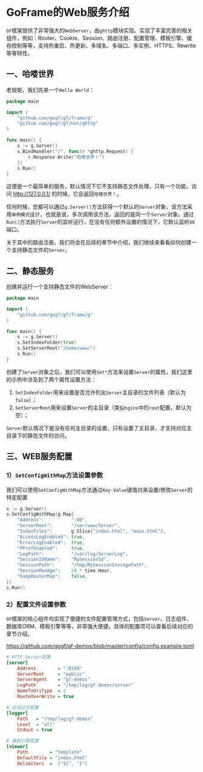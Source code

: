 # GoFrame的Web服务介绍

`GF`框架提供了非常强大的`WebServer`，由`ghttp`模块实现。实现了丰富完善的相关组件，例如：Router、Cookie、Session、路由注册、配置管理、模板引擎、缓存控制等等，支持热重启、热更新、多域名、多端口、多实例、HTTPS、Rewrite等等特性。

## 一、哈喽世界

老规矩，我们先来一个`Hello World`：

```go
package main

import (
    "github.com/gogf/gf/frame/g"
    "github.com/gogf/gf/net/ghttp"
)

func main() {
    s := g.Server()
    s.BindHandler("/", func(r *ghttp.Request) {
        r.Response.Write("哈喽世界！")
    })
    s.Run()
}
```

这便是一个最简单的服务，默认情况下它不支持静态文件处理，只有一个功能，访问 http://127.0.0.1/ 的时候，它会返回`哈喽世界！`。

任何时候，您都可以通过`g.Server()`方法获得一个默认的`Server`对象，该方法采用`单例模式`设计，也就是说，多次调用该方法，返回的是同一个`Server`对象。通过`Run()`方法执行`Server`的监听运行，在没有任何额外设置的情况下，它默认监听`80`端口。

关于其中的路由注册，我们将会在后续的章节中介绍，我们继续来看看如何创建一个支持静态文件的`Server`。

## 二、静态服务

创建并运行一个支持静态文件的WebServer：

```go
package main

import (
    "github.com/gogf/gf/frame/g"
)

func main() {
    s := g.Server()
    s.SetIndexFolder(true)
    s.SetServerRoot("/home/www/")
    s.Run()
}
```

创建了`Server`对象之后，我们可以使用`Set*`方法来设置`Server`的属性，我们这里的示例中涉及到了两个属性设置方法：

1. `SetIndexFolder`用来设置是否允许列出`Server`主目录的文件列表（默认为`false`）；
2. `SetServerRoot`用来设置`Server`的主目录（类似`nginx`中的`root`配置，默认为空）；

`Server`默认情况下是没有任何主目录的设置，只有设置了主目录，才支持对应主目录下的静态文件的访问。

## 三、WEB服务配置

### 1）`SetConfigWithMap`方法设置参数

我们可以使用`SetConfigWithMap`方法通过`Key-Value`键值对来设置/修改`Server`的特定配置

```go
s := g.Server()
s.SetConfigWithMap(g.Map{
    "Address":          ":80",
    "ServerRoot":       "/var/www/Server",
    "IndexFiles":       g.Slice{"index.html", "main.html"},
    "AccessLogEnabled": true,
    "ErrorLogEnabled":  true,
    "PProfEnabled":     true,
    "LogPath":          "/var/log/ServerLog",
    "SessionIdName":    "MySessionId",
    "SessionPath":      "/tmp/MySessionStoragePath",
    "SessionMaxAge":    24 * time.Hour,
    "DumpRouterMap":    false,
})
s.Run()
```

### 2）配置文件设置参数

`GF`框架的核心组件均实现了便捷的文件配置管理方式，包括`Server`、日志组件、数据库ORM、模板引擎等等，非常强大便捷。具体的配置项可以查看后续对应的章节介绍。

https://github.com/gogf/gf-demos/blob/master/config/config.example.toml

```ini
# HTTP Server配置
[server]
    Address        = ":8199"
    ServerRoot     = "public"
    ServerAgent    = "gf-demos"
    LogPath        = "/tmp/log/gf-demos/server"
    NameToUriType  = 2
    RouteOverWrite = true

# 全局日志配置
[logger]
    Path   = "/tmp/log/gf-demos"
    Level  = "all"
    Stdout = true

# 模板引擎配置
[viewer]
    Path        = "template"
    DefaultFile = "index.html"
    Delimiters  =  ["${", "}"]
```

